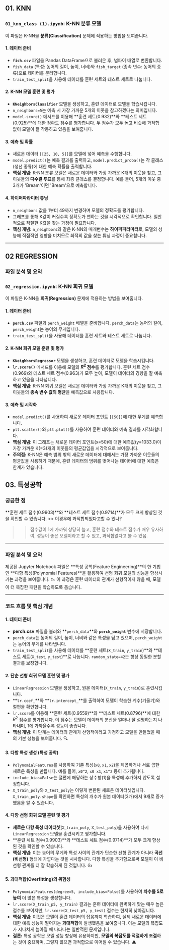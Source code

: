 ## 01. KNN 
### `01_knn_class (1).ipynb`: K-NN 분류 모델

이 파일은 K-NN을 **분류(Classification)** 문제에 적용하는 방법을 보여줍니다.

#### 1. 데이터 준비
* **`fish.csv`** 파일을 Pandas DataFrame으로 불러온 후, 넘파이 배열로 변환합니다.
* `fish_data` (특성: 농어의 길이, 높이, 너비)와 `fish_target` (종속 변수: 농어의 종류)으로 데이터를 분리합니다.
* `train_test_split`을 사용해 데이터를 훈련 세트와 테스트 세트로 나눕니다. 

#### 2. K-NN 모델 훈련 및 평가
* **`KNeighborsClassifier`** 모델을 생성하고, 훈련 데이터로 모델을 학습시킵니다.
* `n_neighbors=5`는 예측 시 가장 가까운 5개의 이웃을 참고하겠다는 의미입니다.
* `model.score()` 메서드를 이용해 **훈련 세트(0.932)**와 **테스트 세트(0.925)**에 대한 정확도 점수를 평가합니다. 두 점수가 모두 높고 비슷해 과적합 없이 모델이 잘 작동하고 있음을 보여줍니다.

#### 3. 예측 및 확률
* 새로운 데이터 `[[25, 10, 5]]`를 모델에 넣어 예측을 수행합니다. 
* `model.predict()`는 예측 결과를 출력하고, `model.predict_proba()`는 각 클래스(생선 종류)에 대한 예측 확률을 출력합니다.
* **핵심 개념:** K-NN 분류 모델은 새로운 데이터와 가장 가까운 K개의 이웃을 찾고, 그 이웃들의 **다수결 투표**를 통해 최종 클래스를 결정합니다. 예를 들어, 5개의 이웃 중 3개가 'Bream'이면 'Bream'으로 예측합니다.

#### 4. 하이퍼파라미터 튜닝
* `n_neighbors` 값을 1부터 49까지 변경하며 모델의 정확도를 평가합니다.
* 그래프를 통해 K값이 커질수록 정확도가 변하는 것을 시각적으로 확인합니다. 일반적으로 적절한 K값을 찾는 과정이 필요합니다.
* **핵심 개념:** `n_neighbors`와 같은 K-NN의 매개변수는 **하이퍼파라미터**로, 모델의 성능에 직접적인 영향을 미치므로 최적의 값을 찾는 튜닝 과정이 중요합니다.

---
## 02 REGRESSION 
### 파일 분석 및 요약

### `02_regression.ipynb`: K-NN 회귀 모델

이 파일은 K-NN을 **회귀(Regression)** 문제에 적용하는 방법을 보여줍니다.

#### 1. 데이터 준비
* **`perch.csv`** 파일과 `perch_weight` 배열을 준비합니다. `perch_data`는 농어의 길이, `perch_weight`는 농어의 무게입니다.
* `train_test_split`을 사용해 데이터를 훈련 세트와 테스트 세트로 나눕니다.

#### 2. K-NN 회귀 모델 훈련 및 평가
* **`KNeighborsRegressor`** 모델을 생성하고, 훈련 데이터로 모델을 학습시킵니다.
* **`lr.score()`** 메서드를 이용해 모델의 **$R^2$ 점수**를 평가합니다. 훈련 세트 점수(0.969)와 테스트 세트 점수(0.963)가 모두 높아, 모델이 데이터의 경향을 잘 예측하고 있음을 나타냅니다. 
* **핵심 개념:** K-NN 회귀 모델은 새로운 데이터와 가장 가까운 K개의 이웃을 찾고, 그 이웃들의 **종속 변수 값의 평균**을 예측값으로 사용합니다.

#### 3. 예측 및 시각화
* `model.predict()`를 사용하여 새로운 데이터 포인트 `[[50]]`에 대한 무게를 예측합니다.
* `plt.scatter()`와 `plt.plot()`를 사용하여 훈련 데이터와 예측 결과를 시각화합니다. 
* **핵심 개념:** 이 그래프는 새로운 데이터 포인트(x=50)에 대한 예측값(y=1033.0)이 가장 가까운 K(=3)개의 이웃들의 평균값임을 시각적으로 보여줍니다. 
* **주의점:** K-NN은 예측 범위 밖의 새로운 데이터에 대해서는 가장 가까운 이웃들의 평균값을 사용하기 때문에, 훈련 데이터의 범위를 벗어나는 데이터에 대한 예측은 한계가 있습니다.



## 03. 특성공학

### 궁금한 점 
**훈련 세트 점수(0.9903)**와 **테스트 세트 점수(0.9714)**가 모두 크게 향상된 것을 확인할 수 있습니다. >> 이경우에 과적합되었다고할 수 있나?
>> 점수값이 1에 가까워 상당히 높고, 훈련 점수와 테스트 점수가 매우 유사하여, 성능이 좋은 모델이라고 할 수 있고, 과적합없다고 볼 수 있음. 
----- 
### 파일 분석 및 요약

제공된 Jupyter Notebook 파일은 **특성 공학(Feature Engineering)**의 한 기법인 **다항 특성(Polynomial Features)**을 활용하여 선형 회귀 모델의 성능을 향상시키는 과정을 보여줍니다. 📉 이 과정은 훈련 데이터의 관계가 선형적이지 않을 때, 모델이 더 복잡한 패턴을 학습하도록 돕습니다.

---

### 코드 흐름 및 핵심 개념

#### 1. 데이터 준비
* **perch.csv** 파일을 불러와 **`perch_data`**와 **`perch_weight`** 변수에 저장합니다.
* `perch_data`는 농어의 길이, 높이, 너비와 같은 특성을 담고 있으며, `perch_weight`는 농어의 무게를 나타냅니다.
* `train_test_split`을 사용해 데이터를 **훈련 세트(`X_train`, `y_train`)**와 **테스트 세트(`X_test`, `y_test`)**로 나눕니다. `random_state=42`는 항상 동일한 분할 결과를 보장합니다.

#### 2. 단순 선형 회귀 모델 훈련 및 평가
* `LinearRegression` 모델을 생성하고, 원본 데이터(`X_train`, `y_train`)로 훈련시킵니다.
* **`lr.coef_`**와 **`lr.intercept_`**를 출력하여 모델이 학습한 계수(기울기)와 절편을 확인합니다.
* `lr.score`를 이용해 **훈련 세트(0.9559)**와 **테스트 세트(0.8796)**에 대한 $R^2$ 점수를 평가합니다. 이 점수는 모델이 데이터의 분산을 얼마나 잘 설명하는지 나타내며, 1에 가까울수록 성능이 좋습니다.
* **핵심 개념:** 이 단계는 데이터의 관계가 선형적이라고 가정하고 모델을 만들었을 때의 기본 성능을 보여줍니다. 🔍

#### 3. 다항 특성 생성 (특성 공학)
* `PolynomialFeatures`를 사용하여 기존 특성(`x0`, `x1`, `x2`)을 제곱하거나 서로 곱한 새로운 특성을 만듭니다. 예를 들어, `x0^2`, `x0 x1`, `x1^2` 등이 추가됩니다.
* `include_bias=False`는 절편에 해당하는 상수항(1)을 특성에 추가하지 않도록 설정합니다.
* `X_train_poly`와 `X_test_poly`는 이렇게 변환된 새로운 데이터셋입니다. `X_train_poly.shape`를 확인하면 특성의 개수가 원본 데이터(3개)에서 9개로 증가했음을 알 수 있습니다.

#### 4. 다항 선형 회귀 모델 훈련 및 평가
* **새로운 다항 특성 데이터셋**(`X_train_poly`, `X_test_poly`)을 사용하여 다시 `LinearRegression` 모델을 훈련시키고 평가합니다.
* **훈련 세트 점수(0.9903)**와 **테스트 세트 점수(0.9714)**가 모두 크게 향상된 것을 확인할 수 있습니다.
* **핵심 개념:** 이는 농어의 무게와 특성 사이의 관계가 단순한 선형 관계가 아니라 **곡선(비선형)** 형태에 가깝다는 것을 시사합니다.  다항 특성을 추가함으로써 모델이 이 비선형 관계를 더 잘 학습하게 된 것입니다. 👍

#### 5. 과대적합(Overfitting)의 위험성
* `PolynomialFeatures(degree=5, include_bias=False)`를 사용하여 **차수를 5로 높여** 더 많은 특성을 생성합니다.
* `lr.score(X_train_p5, y_train)` 결과는 훈련 데이터에 완벽하게 맞는 매우 높은 점수를 보이지만, `lr.score(X_test_p5, y_test)` 점수는 현저히 낮아집니다.
* **핵심 개념:** 이것은 모델이 훈련 데이터의 잡음까지 학습하여, 실제 새로운 데이터에 대한 예측 성능이 떨어지는 **과대적합**이 발생했음을 보여줍니다. 이는 모델의 복잡도가 지나치게 높아질 때 나타나는 일반적인 문제입니다.
* **결론:** 특성 공학은 모델 성능 향상에 유용하지만, **모델의 복잡도를 적절하게 조절**하는 것이 중요하며, 그렇지 않으면 과적합으로 이어질 수 있습니다. ⚠️